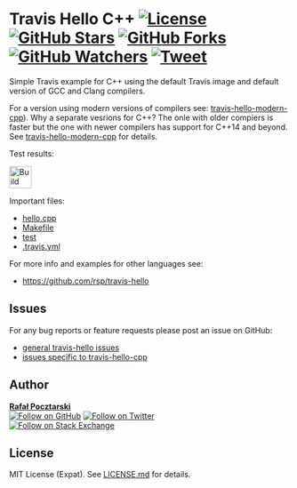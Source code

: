 Travis Hello C++ [![License][license-img]][license-url] [![GitHub Stars][stars-img]][stars-url] [![GitHub Forks][forks-img]][forks-url] [![GitHub Watchers][watchers-img]][watchers-url] [![Tweet][tweet-img]][tweet-url]
=
Simple Travis example for C++ using the default Travis image and default version of GCC and Clang compilers.

For a version using modern versions of compilers see: [travis-hello-modern-cpp][modern-cpp-url]). Why a separate vesrions for C++? The onle with older compiers is faster but the one with newer compilers has support for C++14 and beyond. See [travis-hello-modern-cpp][modern-cpp-url] for details.

Test results:

[<img alt="Build Status" src="https://travis-ci.org/rsp/travis-hello-cpp.svg?branch=master" height="40">][travis-url]

Important files:

* [hello.cpp](hello.cpp)
* [Makefile](Makefile)
* [test](test)
* [.travis.yml](.travis.yml)

For more info and examples for other languages see:

* https://github.com/rsp/travis-hello

Issues
------
For any bug reports or feature requests
please post an issue on GitHub:

* [general travis-hello issues][issues-main-url]
* [issues specific to travis-hello-cpp][issues-ver-url]

Author
------
[**Rafał Pocztarski**](https://pocztarski.com/)
<br/>
[![Follow on GitHub][github-follow-img]][github-follow-url]
[![Follow on Twitter][twitter-follow-img]][twitter-follow-url]
<br/>
[![Follow on Stack Exchange][stackexchange-img]][stackoverflow-url]

License
-------
MIT License (Expat). See [LICENSE.md](LICENSE.md) for details.

[main-url]: https://github.com/rsp/travis-hello
[modern-cpp-url]: https://github.com/rsp/travis-hello-modern-cpp
[github-url]: https://github.com/rsp/travis-hello-cpp
[readme-url]: https://github.com/rsp/travis-hello-cpp#readme
[issues-main-url]: https://github.com/rsp/travis-hello/issues
[issues-ver-url]: https://github.com/rsp/travis-hello-cpp/issues
[stars-url]: https://github.com/rsp/travis-hello-cpp/stargazers
[watchers-url]: https://github.com/rsp/travis-hello-cpp/watchers
[forks-url]: https://github.com/rsp/travis-hello-cpp/network/members
[stars-img]: https://img.shields.io/github/stars/rsp/travis-hello-cpp.svg?style=social&amp;label=Stars
[forks-img]: https://img.shields.io/github/forks/rsp/travis-hello-cpp.svg?style=social&amp;label=Forks
[watchers-img]: https://img.shields.io/github/watchers/rsp/travis-hello-cpp.svg?style=social&amp;label=Watchers
[tweet-img]: https://img.shields.io/twitter/url/https/github.com/rsp/travis-hello-cpp.svg?style=social
[tweet-url]: https://twitter.com/intent/tweet?text=%23Travis+example+for+C%2b%2b+with+default+GCC+and+Clang+by+@pocztarski:&url=https%3A%2F%2Fgithub.com%2Frsp%2Ftravis-hello-cpp
[license-url]: https://github.com/rsp/travis-hello-cpp/blob/master/LICENSE.md
[license-img]: https://img.shields.io/github/license/rsp/travis-hello-cpp.svg
[travis-url]: https://travis-ci.org/rsp/travis-hello-cpp
[travis-img]: https://travis-ci.org/rsp/travis-hello-cpp.svg?branch=master
[snyk-url]: https://snyk.io/test/github/rsp/travis-hello-cpp
[snyk-img]: https://snyk.io/test/github/rsp/travis-hello-cpp/badge.svg
[github-follow-url]: https://github.com/rsp
[github-follow-img]: https://img.shields.io/github/followers/rsp.svg?style=social&label=Follow
[twitter-follow-url]: https://twitter.com/intent/follow?screen_name=pocztarski
[twitter-follow-img]: https://img.shields.io/twitter/follow/pocztarski.svg?style=social&label=Follow
[stackoverflow-url]: https://stackoverflow.com/users/613198/rsp
[stackexchange-url]: https://stackexchange.com/users/303952/rsp
[stackexchange-img]: https://stackexchange.com/users/flair/303952.png
[gitlab-url]: https://gitlab.com/rsp/travis-hello-cpp
[gitlabci-img]: https://gitlab.com/rsp/travis-hello-cpp/badges/master/build.svg
[gitlabci-url]: https://gitlab.com/rsp/travis-hello-cpp/builds
